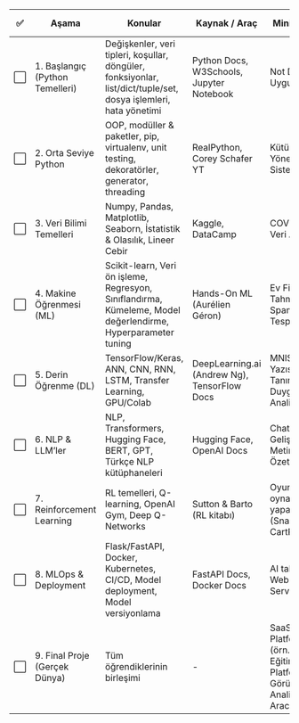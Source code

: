 | ✅ | Aşama                           | Konular                                                                                                          | Kaynak / Araç                                | Mini Proje                                                      | Test / Görev                           |
| - | ------------------------------- | ---------------------------------------------------------------------------------------------------------------- | -------------------------------------------- | --------------------------------------------------------------- | -------------------------------------- |
| ⬜ | 1. Başlangıç (Python Temelleri) | Değişkenler, veri tipleri, koşullar, döngüler, fonksiyonlar, list/dict/tuple/set, dosya işlemleri, hata yönetimi | Python Docs, W3Schools, Jupyter Notebook     | Not Defteri Uygulaması                                          | Quiz: 20 temel Python sorusu           |
| ⬜ | 2. Orta Seviye Python           | OOP, modüller & paketler, pip, virtualenv, unit testing, dekoratörler, generator, threading                      | RealPython, Corey Schafer YT                 | Kütüphane Yönetim Sistemi                                       | Küçük script: Dosya sıralayıcı         |
| ⬜ | 3. Veri Bilimi Temelleri        | Numpy, Pandas, Matplotlib, Seaborn, İstatistik & Olasılık, Lineer Cebir                                          | Kaggle, DataCamp                             | COVID-19 Veri Analizi                                           | CSV’den veri okuyup grafik çiz         |
| ⬜ | 4. Makine Öğrenmesi (ML)        | Scikit-learn, Veri ön işleme, Regresyon, Sınıflandırma, Kümeleme, Model değerlendirme, Hyperparameter tuning     | Hands-On ML (Aurélien Géron)                 | Ev Fiyat Tahmini, Spam Tespiti                                  | Quiz: Algoritma seçme soruları         |
| ⬜ | 5. Derin Öğrenme (DL)           | TensorFlow/Keras, ANN, CNN, RNN, LSTM, Transfer Learning, GPU/Colab                                              | DeepLearning.ai (Andrew Ng), TensorFlow Docs | MNIST El Yazısı Tanıma, Duygu Analizi                           | Görev: Kendi CNN mimarini kur          |
| ⬜ | 6. NLP & LLM’ler                | NLP, Transformers, Hugging Face, BERT, GPT, Türkçe NLP kütüphaneleri                                             | Hugging Face, OpenAI Docs                    | Chatbot Geliştirme, Metin Özetleme                              | Görev: Bir cümleyi sınıflandıran model |
| ⬜ | 7. Reinforcement Learning       | RL temelleri, Q-learning, OpenAI Gym, Deep Q-Networks                                                            | Sutton & Barto (RL kitabı)                   | Oyun oynayan yapay zekâ (Snake, CartPole)                       | RL algoritması akışını açıklama        |
| ⬜ | 8. MLOps & Deployment           | Flask/FastAPI, Docker, Kubernetes, CI/CD, Model deployment, Model versiyonlama                                   | FastAPI Docs, Docker Docs                    | AI tabanlı Web Servisi                                          | Görev: Modelini Flask API’ye koy       |
| ⬜ | 9. Final Proje (Gerçek Dünya)   | Tüm öğrendiklerinin birleşimi                                                                                    | -                                            | SaaS Platformu (örn. AI Eğitim Platformu, Görüntü Analiz Aracı) | Sunum + Kod Review                     |
